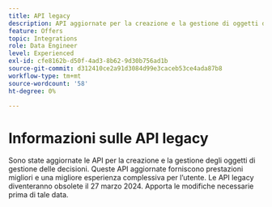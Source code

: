 ```yaml
---
title: API legacy
description: API aggiornate per la creazione e la gestione di oggetti di gestione delle decisioni.
feature: Offers
topic: Integrations
role: Data Engineer
level: Experienced
exl-id: cfe8162b-d50f-4ad3-8b62-9d30b756ad1b
source-git-commit: d312410ce2a91d3084d99e3caceb53ce4ada87b8
workflow-type: tm+mt
source-wordcount: '58'
ht-degree: 0%

---
```


# Informazioni sulle API legacy

Sono state aggiornate le API per la creazione e la gestione degli oggetti di gestione delle decisioni. Queste API aggiornate forniscono prestazioni migliori e una migliore esperienza complessiva per l’utente. Le API legacy diventeranno obsolete il 27 marzo 2024. Apporta le modifiche necessarie prima di tale data.
